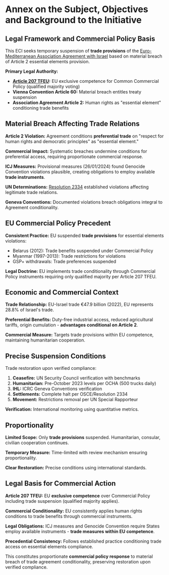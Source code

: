 # Annex on the Subject, Objectives and Background to the Initiative

## Legal Framework and Commercial Policy Basis

This ECI seeks temporary suspension of **trade provisions** of the [Euro-Mediterranean Association Agreement with Israel](https://eeas.europa.eu/archives/delegations/israel/documents/eu_israel/asso_agree_en.pdf) based on material breach of Article 2 essential elements provision.

**Primary Legal Authority:**
- **[Article 207 TFEU](https://eur-lex.europa.eu/legal-content/EN/TXT/?uri=celex%3A12012E%2FTXT):** EU exclusive competence for Common Commercial Policy (qualified majority voting)
- **Vienna Convention Article 60:** Material breach entitles treaty suspension
- **Association Agreement Article 2:** Human rights as "essential element" conditioning trade benefits

## Material Breach Affecting Trade Relations

**Article 2 Violation:** Agreement conditions **preferential trade** on "respect for human rights and democratic principles" as "essential element."

**Commercial Impact:** Systematic breaches undermine conditions for preferential access, requiring proportionate commercial response.

**ICJ Measures:** Provisional measures (26/01/2024) found Genocide Convention violations plausible, creating obligations to employ available **trade instruments**.

**UN Determinations:** [Resolution 2334](https://documents-dds-ny.un.org/doc/UNDOC/GEN/N16/463/27/PDF/N1646327.pdf) established violations affecting legitimate trade relations.

**Geneva Conventions:** Documented violations breach obligations integral to Agreement conditionality.

## EU Commercial Policy Precedent

**Consistent Practice:** EU suspended **trade provisions** for essential elements violations:
- Belarus (2012): Trade benefits suspended under Commercial Policy
- Myanmar (1997-2013): Trade restrictions for violations
- GSP+ withdrawals: Trade preferences suspended

**Legal Doctrine:** EU implements trade conditionality through Commercial Policy instruments requiring only qualified majority per Article 207 TFEU.

## Economic and Commercial Context

**Trade Relationship:** EU-Israel trade €47.9 billion (2022), EU represents 28.8% of Israel's trade.

**Preferential Benefits:** Duty-free industrial access, reduced agricultural tariffs, origin cumulation - **advantages conditional on Article 2**.

**Commercial Measure:** Targets trade provisions within EU competence, maintaining humanitarian cooperation.

## Precise Suspension Conditions

Trade restoration upon verified compliance:

1. **Ceasefire:** UN Security Council verification with benchmarks
2. **Humanitarian:** Pre-October 2023 levels per OCHA (500 trucks daily)
3. **IHL:** ICRC Geneva Conventions verification
4. **Settlements:** Complete halt per OSCE/Resolution 2334
5. **Movement:** Restrictions removal per UN Special Rapporteur

**Verification:** International monitoring using quantitative metrics.

## Proportionality

**Limited Scope:** Only **trade provisions** suspended. Humanitarian, consular, civilian cooperation continues.

**Temporary Measure:** Time-limited with review mechanism ensuring proportionality.

**Clear Restoration:** Precise conditions using international standards.

## Legal Basis for Commercial Action

**Article 207 TFEU:** EU **exclusive competence** over Commercial Policy including trade suspension (qualified majority applies).

**Commercial Conditionality:** EU consistently applies human rights conditions to trade benefits through commercial instruments.

**Legal Obligations:** ICJ measures and Genocide Convention require States employ available instruments - **trade measures within EU competence**.

**Precedential Consistency:** Follows established practice conditioning trade access on essential elements compliance.

This constitutes proportionate **commercial policy response** to material breach of trade agreement conditionality, preserving restoration upon verified compliance.